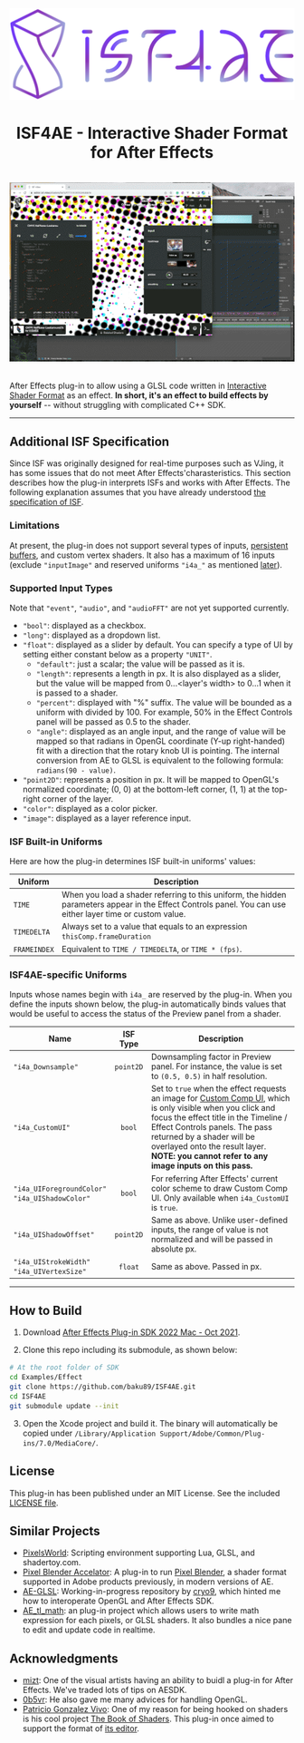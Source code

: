 <div align="center">
  <img width="600" src="./README/isf4ae_logo.png" />
  <br>
  <h1>ISF4AE - Interactive Shader Format for After Effects</h1>
  <br>
  <img src="./README/screenshot.gif" />
  <br>
  <br>
</div>

After Effects plug-in to allow using a GLSL code written in [Interactive Shader Format](https://isf.video/) as an effect. **In short, it's an effect to build effects by yourself** -- without struggling with complicated C++ SDK.

---

## Additional ISF Specification

Since ISF was originally designed for real-time purposes such as VJing, it has some issues that do not meet After Effects'charasteristics. This section describes how the plug-in interprets ISFs and works with After Effects. The following explanation assumes that you have already understood [the specification of ISF](https://github.com/mrRay/ISF_Spec/).

### Limitations

At present, the plug-in does not support several types of inputs, [persistent buffers](https://github.com/mrRay/ISF_Spec/#persistent-buffers), and custom vertex shaders. It also has a maximum of 16 inputs (exclude `"inputImage"` and reserved uniforms `"i4a_"` as mentioned [later](#isf4ae-specific-uniforms)).

### Supported Input Types

Note that `"event"`, `"audio"`, and `"audioFFT"` are not yet supported currently.

- `"bool"`: displayed as a checkbox.
- `"long"`: displayed as a dropdown list.
- `"float"`: displayed as a slider by default. You can specify a type of UI by setting either constant below as a property `"UNIT"`.
  - `"default"`: just a scalar; the value will be passed as it is.
  - `"length"`: represents a length in px. It is also displayed as a slider, but the value will be mapped from 0...<layer's width> to 0...1 when it is passed to a shader.
  - `"percent"`: displayed with "%" suffix. The value will be bounded as a uniform with divided by 100. For example, 50% in the Effect Controls panel will be passed as 0.5 to the shader.
  - `"angle"`: displayed as an angle input, and the range of value will be mapped so that radians in OpenGL coordinate (Y-up right-handed) fit with a direction that the rotary knob UI is pointing. The internal conversion from AE to GLSL is equivalent to the following formula: `radians(90 - value)`.
- `"point2D"`: represents a position in px. It will be mapped to OpenGL's normalized coordinate; (0, 0) at the bottom-left corner, (1, 1) at the top-right corner of the layer.
- `"color"`: displayed as a color picker.
- `"image"`: displayed as a layer reference input.

### ISF Built-in Uniforms

Here are how the plug-in determines ISF built-in uniforms' values:

| Uniform      | Description                                                                                                                                                 |
| ------------ | ----------------------------------------------------------------------------------------------------------------------------------------------------------- |
| `TIME`       | When you load a shader referring to this uniform, the hidden parameters appear in the Effect Controls panel. You can use either layer time or custom value. |
| `TIMEDELTA`  | Always set to a value that equals to an expression `thisComp.frameDuration`                                                                                 |
| `FRAMEINDEX` | Equivalent to `TIME / TIMEDELTA`, or `TIME * (fps)`.                                                                                                        |

### ISF4AE-specific Uniforms

Inputs whose names begin with `i4a_` are reserved by the plug-in. When you define the inputs shown below, the plug-in automatically binds values that would be useful to access the status of the Preview panel from a shader.

| Name                                               | ISF Type  | Description                                                                                                                                                                                                                                                                                                                                                                                                                                      |
| -------------------------------------------------- | :-------: | ------------------------------------------------------------------------------------------------------------------------------------------------------------------------------------------------------------------------------------------------------------------------------------------------------------------------------------------------------------------------------------------------------------------------------------------------ |
| `"i4a_Downsample"`                                 | `point2D` | Downsampling factor in Preview panel. For instance, the value is set to `(0.5, 0.5)` in half resolution.                                                                                                                                                                                                                                                                                                                                         |
| `"i4a_CustomUI"`                                   |  `bool`   | Set to `true` when the effect requests an image for [Custom Comp UI](https://ae-plugins.docsforadobe.dev/effect-ui-events/effect-ui-events.html?highlight=custom%20comp%20ui#effect-ui-events), which is only visible when you click and focus the effect title in the Timeline / Effect Controls panels. The pass returned by a shader will be overlayed onto the result layer.<br>**NOTE: you cannot refer to any image inputs on this pass.** |
| `"i4a_UIForegroundColor"`<br>`"i4a_UIShadowColor"` |  `bool`   | For referring After Effects' current color scheme to draw Custom Comp UI. Only available when `i4a_CustomUI` is `true`.                                                                                                                                                                                                                                                                                                                          |
| `"i4a_UIShadowOffset"`                             | `point2D` | Same as above. Unlike user-defined inputs, the range of value is not normalized and will be passed in absolute px.                                                                                                                                                                                                                                                                                                                               |
| `"i4a_UIStrokeWidth"`<br>`"i4a_UIVertexSize"`      |  `float`  | Same as above. Passed in px.                                                                                                                                                                                                                                                                                                                                                                                                                     |

---

## How to Build

1. Download [After Effects Plug-in SDK 2022 Mac - Oct 2021](https://adobe.io/after-effects/).

2. Clone this repo including its submodule, as shown below:

```bash
# At the root folder of SDK
cd Examples/Effect
git clone https://github.com/baku89/ISF4AE.git
cd ISF4AE
git submodule update --init
```

3. Open the Xcode project and build it. The binary will automatically be copied under `/Library/Application Support/Adobe/Common/Plug-ins/7.0/MediaCore/`.

## License

This plug-in has been published under an MIT License. See the included [LICENSE file](./LICENSE).

## Similar Projects

- [PixelsWorld](https://aescripts.com/pixelsworld/): Scripting environment supporting Lua, GLSL, and shadertoy.com.
- [Pixel Blender Accelator](https://aescripts.com/pixel-bender-accelerator/): A plug-in to run [Pixel Blender](https://en.wikipedia.org/wiki/Adobe_Pixel_Bender), a shader format supported in Adobe products previously, in modern versions of AE.
- [AE-GLSL](https://github.com/cryo9/AE-GLSL): Working-in-progress repository by [cryo9](https://github.com/cryo9), which hinted me how to interoperate OpenGL and After Effects SDK.
- [AE_tl_math](https://github.com/crazylafo/AE_tl_math): an plug-in project which allows users to write math expression for each pixels, or GLSL shaders. It also bundles a nice pane to edit and update code in realtime.

## Acknowledgments

- [mizt](https://github.com/mizt): One of the visual artists having an ability to buidl a plug-in for After Effects. We've traded lots of tips on AESDK.
- [0b5vr](https://0b5vr.com): He also gave me many advices for handling OpenGL.
- [Patricio Gonzalez Vivo](https://github.com/patriciogonzalezvivo): One of my reason for being hooked on shaders is his cool project [The Book of Shaders](http://thebookofshaders.com). This plug-in once aimed to support the format of [its editor](http://editor.thebookofshaders.com/).

